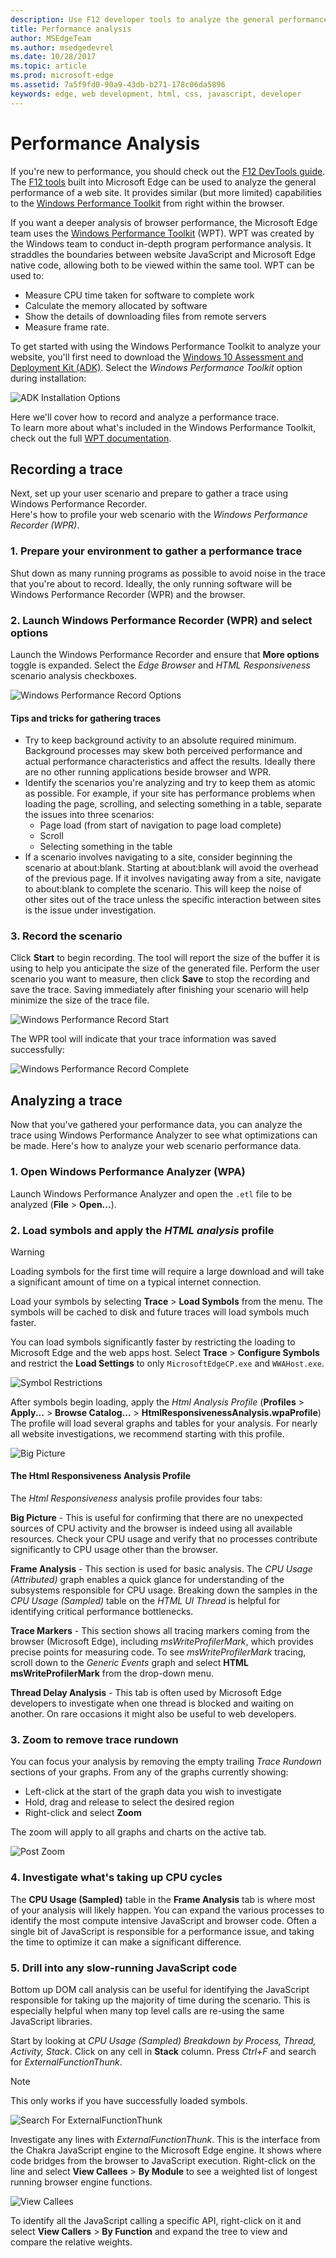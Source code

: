 ```yaml
---
description: Use F12 developer tools to analyze the general performance of websites.
title: Performance analysis
author: MSEdgeTeam
ms.author: msedgedevrel
ms.date: 10/28/2017
ms.topic: article
ms.prod: microsoft-edge
ms.assetid: 7a5f9fd0-90a9-43db-b271-178c06da5896
keywords: edge, web development, html, css, javascript, developer
---
```

# Performance Analysis  

If you're new to performance, you should check out the [F12 DevTools guide](./devtools-guide.md).  
The [F12 tools](./devtools-guide.md) built into Microsoft Edge can be used to analyze the general performance of a web site. It provides similar (but more limited) capabilities to the [Windows Performance Toolkit](/windows-hardware/test/wpt/index) from right within the browser.  

If you want a deeper analysis of browser performance, the Microsoft Edge team uses the [Windows Performance Toolkit](/windows-hardware/test/wpt/index) (WPT). WPT was created by the Windows team to conduct in-depth program performance analysis. It straddles the boundaries between website JavaScript and Microsoft Edge native code, allowing both to be viewed within the same tool. WPT can be used to:  

*   Measure CPU time taken for software to complete work  
*   Calculate the memory allocated by software  
*   Show the details of downloading files from remote servers  
*   Measure frame rate.  

To get started with using the Windows Performance Toolkit to analyze your website, you'll first need to download the [Windows 10 Assessment and Deployment Kit (ADK)](https://developer.microsoft.com/windows/hardware/windows-assessment-deployment-kit). Select the *Windows Performance Toolkit* option during installation:  

![ADK Installation Options](./media/adk-installoptions.png)  

Here we'll cover how to record and analyze a performance trace.   
To learn more about what's included in the Windows Performance Toolkit, check out the full [WPT documentation](/windows-hardware/test/wpt/index).  

## Recording a trace  

Next, set up your user scenario and prepare to gather a trace using Windows Performance Recorder.  
Here's how to profile your web scenario with the *Windows Performance Recorder (WPR)*.  

### 1. Prepare your environment to gather a performance trace  

Shut down as many running programs as possible to avoid noise in the trace that you're about to record. Ideally, the only running software will be Windows Performance Recorder (WPR) and the browser.  

### 2. Launch Windows Performance Recorder (WPR) and select options  

Launch the Windows Performance Recorder and ensure that **More options** toggle is expanded. Select the *Edge Browser* and *HTML Responsiveness* scenario analysis checkboxes.  

![Windows Performance Record Options](./media/wprui-options.png)  

#### Tips and tricks for gathering traces  

*   Try to keep background activity to an absolute required minimum. Background processes may skew both perceived performance and actual performance characteristics and affect the results. Ideally there are no other running applications beside browser and WPR.  
*   Identify the scenarios you're analyzing and try to keep them as atomic as possible. For example, if your site has performance problems when loading the page, scrolling, and selecting something in a table, separate the issues into three scenarios:  
    *   Page load (from start of navigation to page load complete)  
    *   Scroll  
    *   Selecting something in the table  
*   If a scenario involves navigating to a site, consider beginning the scenario at about:blank. Starting at about:blank will avoid the overhead of the previous page. If it involves navigating away from a site, navigate to about:blank to complete the scenario. This will keep the noise of other sites out of the trace unless the specific interaction between sites is the issue under investigation.  

### 3. Record the scenario  

Click **Start** to begin recording. The tool will report the size of the buffer it is using to help you anticipate the size of the generated file. Perform the user scenario you want to measure, then click **Save** to stop the recording and save the trace. Saving immediately after finishing your scenario will help minimize the size of the trace file.  

![Windows Performance Record Start](./media/wprui-recording.png)  

The WPR tool will indicate that your trace information was saved successfully:  

![Windows Performance Record Complete](./media/wprui-savecomplete.png)  

## Analyzing a trace  

Now that you've gathered your performance data, you can analyze the trace using Windows Performance Analyzer to see what optimizations can be made.
Here's how to analyze your web scenario performance data.  

### 1. Open Windows Performance Analyzer (WPA)  

Launch Windows Performance Analyzer and open the `.etl` file to be analyzed (**File** > **Open...**).  

### 2. Load symbols and apply the *HTML analysis* profile  

>[!WARNING]
> Loading symbols for the first time will require a large download and will take a significant amount of time on a typical internet connection.  

Load your symbols by selecting **Trace** > **Load Symbols** from the menu. The symbols will be cached to disk and future traces will load symbols much faster.  

You can load symbols significantly faster by restricting the loading to Microsoft Edge and the web apps host. Select **Trace** > **Configure Symbols** and restrict the **Load Settings** to only `MicrosoftEdgeCP.exe` and `WWAHost.exe`.  

![Symbol Restrictions](./media/wpa-symbolrestrictions.png)  

After symbols begin loading, apply the *Html Analysis Profile* (**Profiles** > **Apply...** > **Browse Catalog...** > **HtmlResponsivenessAnalysis.wpaProfile**)
The profile will load several graphs and tables for your analysis. For nearly all website investigations, we recommend starting with this profile.  

![Big Picture](./media/wpa-bigpicture.png)  

#### The Html Responsiveness Analysis Profile  

The *Html Responsiveness* analysis profile provides four tabs:  

**Big Picture** - This is useful for confirming that there are no unexpected sources of CPU activity and the browser is indeed using all available resources. Check your CPU usage and verify that no processes contribute significantly to CPU usage other than the browser.  

**Frame Analysis** - This section is used for basic analysis. The *CPU Usage (Attributed)* graph enables a quick glance for understanding of the subsystems responsible for CPU usage. Breaking down the samples in the *CPU Usage (Sampled)* table on the *HTML UI Thread* is helpful for identifying critical performance bottlenecks.  

**Trace Markers** - This section shows all tracing markers coming from the browser (Microsoft Edge), including *msWriteProfilerMark*, which provides precise points for measuring code. To see *msWriteProfilerMark* tracing, scroll down to the  *Generic Events* graph and select **HTML msWriteProfilerMark** from the drop-down menu.  

**Thread Delay Analysis** - This tab is often used by Microsoft Edge developers to investigate when one thread is blocked and waiting on another. On rare occasions it might also be useful to web developers.  

### 3. Zoom to remove trace rundown  

You can focus your analysis by removing the empty trailing *Trace Rundown* sections of your graphs. From any of the graphs currently showing:  

*   Left-click at the start of the graph data you wish to investigate  
*   Hold, drag and release to select the desired region  
*   Right-click and select **Zoom**  

The zoom will apply to all graphs and charts on the active tab.  

![Post Zoom](./media/wpa-postzoom.png)  

### 4. Investigate what's taking up CPU cycles  

The **CPU Usage (Sampled)** table in the **Frame Analysis** tab is where most of your analysis will likely happen. You can expand the various processes to identify the most compute intensive JavaScript and browser code. Often a single bit of JavaScript is responsible for a performance issue, and taking the time to optimize it can make a significant difference.  

### 5. Drill into any slow-running JavaScript code  

Bottom up DOM call analysis can be useful for identifying the JavaScript responsible for taking up the majority of time during the scenario. This is especially helpful when many top level calls are re-using the same JavaScript libraries.  

Start by looking at *CPU Usage (Sampled) Breakdown by Process, Thread, Activity, Stack*. Click on any cell in **Stack** column. Press *Ctrl+F* and search for *ExternalFunctionThunk*.  

>[!NOTE] 
>This only works if you have successfully loaded symbols.  

![Search For ExternalFunctionThunk](./media/wpa-externalfunctionthunk.png)  

Investigate any lines with *ExternalFunctionThunk*. This is the interface from the Chakra JavaScript engine to the Microsoft Edge engine. It shows where code bridges from the browser to JavaScript execution. Right-click on the line and select **View Callees** > **By Module** to see a weighted list of longest running browser engine functions.  

![View Callees](./media/wpa-viewcallees.png)  

To identify all the JavaScript calling a specific API, right-click on it and select **View Callers** > **By Function** and expand the tree to view and compare the relative weights.  
